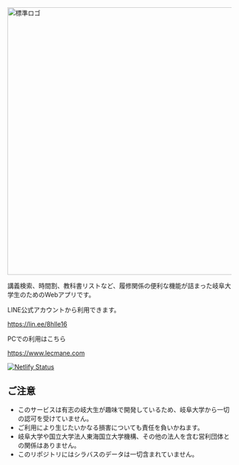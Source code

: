 <img width="600" alt="標準ロゴ" src="https://user-images.githubusercontent.com/51395778/227837483-9355503a-1ace-4437-94b2-1d9568470e6f.png">

講義検索、時間割、教科書リストなど、履修関係の便利な機能が詰まった岐阜大学生のためのWebアプリです。

LINE公式アカウントから利用できます。

https://lin.ee/8hIle16

PCでの利用はこちら

https://www.lecmane.com

[![Netlify Status](https://api.netlify.com/api/v1/badges/a3810151-82b5-48c6-aa19-cf81e57f39b0/deploy-status)](https://app.netlify.com/sites/lecmane/deploys)

## ご注意

 - このサービスは有志の岐大生が趣味で開発しているため、岐阜大学から一切の認可を受けていません。
 - ご利用により生じたいかなる損害についても責任を負いかねます。
 - 岐阜大学や国立大学法人東海国立大学機構、その他の法人を含む営利団体との関係はありません。
 - このリポジトリにはシラバスのデータは一切含まれていません。
